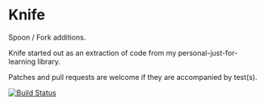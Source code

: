 Knife
=====

Spoon / Fork additions.

Knife started out as an extraction of code from my personal-just-for-learning
library.

Patches and pull requests are welcome if they are accompanied by test(s).


[![Build Status](https://travis-ci.org/dubgeiser/Knife.svg)](https://travis-ci.org/dubgeiser/Knife)
